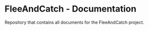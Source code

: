 # FleeAndCatch - Documentation
Repository that contains all documents for the FleeAndCatch project.
